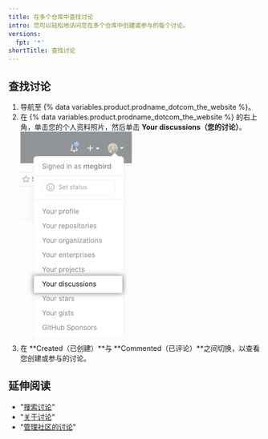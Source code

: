 ```yaml
---
title: 在多个仓库中查找讨论
intro: 您可以轻松地访问您在多个仓库中创建或参与的每个讨论。
versions:
  fpt: '*'
shortTitle: 查找讨论
---
```



## 查找讨论

1. 导航至 {% data variables.product.prodname_dotcom_the_website %}。
1. 在 {% data variables.product.prodname_dotcom_the_website %} 的右上角，单击您的个人资料照片，然后单击 **Your discussions（您的讨论）**。 ![{% data variables.product.product_name %} 上个人资料照片下拉菜单中的"您的讨论"](/assets/images/help/discussions/your-discussions.png)
1. 在 **Created（已创建）**与 **Commented（已评论）**之间切换，以查看您创建或参与的讨论。

## 延伸阅读

- "[搜索讨论](/github/searching-for-information-on-github/searching-discussions)"
- "[关于讨论](/discussions/collaborating-with-your-community-using-discussions/about-discussions)"
- "[管理社区的讨论](/discussions/managing-discussions-for-your-community)"
